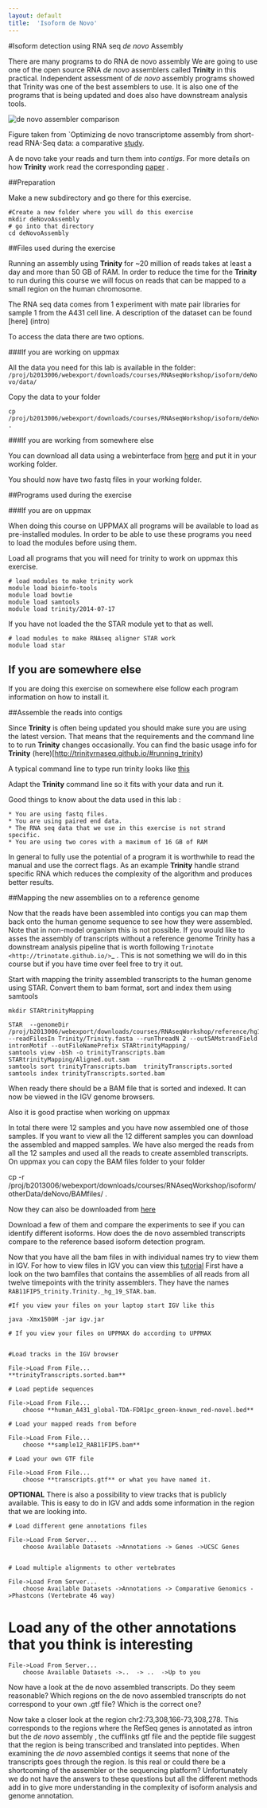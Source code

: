 ```yaml
---
layout: default
title:  'Isoform de Novo'
---
```


#Isoform detection using RNA seq *de novo* Assembly 

There are many programs to do RNA de novo assembly We are going to use one of the open source RNA *de novo* assemblers 
called **Trinity** in this practical. Independent assessment 
of *de novo* assembly programs showed that Trinity was one of the best assemblers to use. 
It is also one of the programs that is being updated and does also have downstream analysis tools. 

![de novo assembler comparison](images/deNovo_Compare.jpg)

Figure taken from `Optimizing de novo transcriptome assembly from short-read RNA-Seq data: a comparative [study](http://www.biomedcentral.com/1471-2105/12/S14/S2).

A de novo  take your reads and turn them into *contigs*. For more details
on how **Trinity** work read the corresponding [paper](http://www.nature.com/nbt/journal/v29/n7/full/nbt.1883.html)
. 


##Preparation

Make a new subdirectory and go there for this exercise. 


	#Create a new folder where you will do this exercise
	mkdir deNovoAssembly  
	# go into that directory 
	cd deNovoAssembly
   
   
   
##Files used during the exercise 

Running an assembly using **Trinity** for ~20 million of reads takes at least a day and more than 50 GB of RAM. In order 
to reduce the time for the **Trinity** to run during this course we will focus on reads that can be mapped to a small region on the human chromosome.  


The RNA seq data comes from 1 experiment with mate pair libraries for sample 1 from the A431 cell line. 
A description of the dataset can be found [here] (intro)

 
To access the data there are two options. 
   
###If you are working on uppmax

All the data you need for this lab is available in the folder:
``/proj/b2013006/webexport/downloads/courses/RNAseqWorkshop/isoform/deNovo/data/``

Copy the data to your folder 

	cp /proj/b2013006/webexport/downloads/courses/RNAseqWorkshop/isoform/deNovo/data/*.* . 


###If you are working from somewhere else

You can download all data using a webinterface from [here](https://export.uppmax.uu.se/b2013006/downloads/courses/RNAseqWorkshop/isoform/deNovo/data/) and put it in your working folder. 


You should now have two fastq files in your working folder.


##Programs used during the exercise 


###If you are on uppmax

When doing this course on UPPMAX all programs will be available to load as pre-installed modules. 
In order to be able to use these programs you need to load the modules before using them. 

Load all programs that you will need for trinity to work on uppmax this exercise.
 
    # load modules to make trinity work 
    module load bioinfo-tools 
    module load bowtie
    module load samtools
    module load trinity/2014-07-17 
    
    
If you have not loaded the the STAR module yet to that as well. 

    # load modules to make RNAseq aligner STAR work 
    module load star

If you are somewhere else
-------------------------
   
If you are doing this exercise on somewhere else follow each program information on how to install it.
   

##Assemble the reads into contigs 

Since **Trinity** is often being updated you should make sure you are using the latest version.
That means that the requirements and the command line to to run **Trinity** changes occasionally. 
You can find the basic usage info for **Trinity** (here)[http://trinityrnaseq.github.io/#running_trinity)
 
A typical command line to type run trinity looks like [this](http://trinityrnaseq.github.io/#typical_usage)

Adapt the **Trinity** command line so it fits with your data and run it.  


Good things to know about the data used in this lab :

	* You are using fastq files. 
	* You are using paired end data. 
	* The RNA seq data that we use in this exercise is not strand specific.
    * You are using two cores with a maximum of 16 GB of RAM
     
	 
In general to fully use the potential 
of a program it is worthwhile to read the manual and use the correct flags. As 
an example **Trinity** handle strand specific RNA which reduces the complexity of 
the algorithm and produces better results.


##Mapping the new assemblies on to a reference genome

Now that the reads have been assembled into contigs you can map them back onto 
the human genome sequence to see how they were assembled. Note that in 
non-model organism this is not possible. If you would like to asses the assembly
of transcripts without a reference genome Trinity has a downstream analysis pipeline 
that is worth following `Trinotate
<http://trinotate.github.io/>`_ . This is not something we will 
do in this course but if you have time over feel free to try it out. 

Start with mapping the trinity assembled transcripts to the human genome using STAR. 
Convert them to bam format, sort and index them using samtools
  
	mkdir STARtrinityMapping
    
	STAR  --genomeDir /proj/b2013006/webexport/downloads/courses/RNAseqWorkshop/reference/hg19_Gencode14.overhang75  --readFilesIn Trinity/Trinity.fasta --runThreadN 2 --outSAMstrandField intronMotif --outFileNamePrefix STARtrinityMapping/
	samtools view -bSh -o trinityTranscripts.bam STARtrinityMapping/Aligned.out.sam
	samtools sort trinityTranscripts.bam  trinityTranscripts.sorted
	samtools index trinityTranscripts.sorted.bam
	
When ready there should be a BAM file that is sorted and indexed. It can now be viewed in the IGV 
genome browsers. 

Also it is good practise when working on uppmax 

In total there were 12 samples and you have now assembled one of those samples. 
If you want to view all the 12 different samples you can download the assembled and mapped samples. 
We have also merged the reads from all the 12 samples and used all the reads to create assembled transcripts.
On uppmax you can copy the BAM files folder to your folder

   cp -r /proj/b2013006/webexport/downloads/courses/RNAseqWorkshop/isoform/otherData/deNovo/BAMfiles/ .  

Now they can also be downloaded from [here](https://export.uppmax.uu.se/b2013006/downloads/courses/RNAseqWorkshop/isoform/otherData/deNovo/BAMfiles/)

Download a few of them and compare the experiments to see if you can identify different isoforms. How does the de novo assembled transcripts compare to the reference based isoform detection program. 
    

Now that you have all the bam files in with individual names try to view them in IGV. For how to view files in IGV you can view this [tutorial](IGV)
First have a look on the  two bamfiles that contains the assemblies of all
reads from all twelve timepoints with the trinity assemblers. They have the 
names ``RAB11FIP5_trinity.Trinity._hg_19_STAR.bam``.

	#If you view your files on your laptop start IGV like this

	java -Xmx1500M -jar igv.jar
    
	# If you view your files on UPPMAX do according to UPPMAX
    
    
    #Load tracks in the IGV browser
    
    File->Load From File...
    **trinityTranscripts.sorted.bam**
    	
    # Load peptide sequences 	

    File->Load From File...
    	choose **human_A431_global-TDA-FDR1pc_green-known_red-novel.bed**
    	
    # Load your mapped reads from before   	

    File->Load From File...
    	choose **sample12_RAB11FIP5.bam**
    	
    # Load your own GTF file
    
    File->Load From File...
    	choose **transcripts.gtf** or what you have named it.
    	

**OPTIONAL**
There is also a possibility to view tracks that is publicly available. This is easy to 
do in IGV and adds some information in the region that we are looking into.
	
    	
    # Load different gene annotations files

    File->Load From Server...
    	choose Available Datasets ->Annotations -> Genes ->UCSC Genes
    

    # Load multiple alignments to other vertebrates

    File->Load From Server...
    	choose Available Datasets ->Annotations -> Comparative Genomics ->Phastcons (Vertebrate 46 way)
	

   # Load any of the other annotations that you think is interesting

    File->Load From Server...
    	choose Available Datasets ->..  -> ..  ->Up to you 
	



    	
Now have a look at the de novo assembled transcripts. Do they seem reasonable? Which 
regions on the de novo assembled transcripts do not correspond to your own .gtf 
file?  Which is the correct one? 

Now take a closer look at the region chr2:73,308,166-73,308,278. This corresponds 
to the regions where the RefSeq genes is annotated as intron but the *de novo* assembly
, the cufflinks gtf file and the peptide file suggest that the region is being transcribed 
and translated into peptides. When examining the *de novo* assembled contigs it seems
that none of the transcripts goes through the region. Is this real or could there 
be a shortcoming of the assembler or the sequencing platform? Unfortunately we do 
not have the answers to these questions but all the different methods add in to give 
more understanding in the complexity of isoform analysis and genome annotation.  
    	
    
    
    
    
    
	
	
	
   
     
	



	





